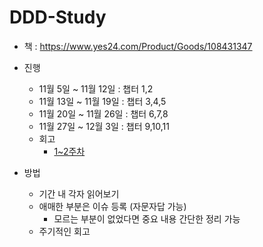 # DDD-Study

- 책 : https://www.yes24.com/Product/Goods/108431347

- 진행
  - 11월 5일 ~ 11월 12일 : 챕터 1,2
  - 11월 13일 ~ 11월 19일 : 챕터 3,4,5
  - 11월 20일 ~ 11월 26일 : 챕터 6,7,8
  - 11월 27일 ~ 12월 3일 : 챕터 9,10,11
  - 회고
    - [1~2주차](https://github.com/cotgyu/DDD-Study/blob/main/retrospectives/1~2%EC%A3%BC%EC%B0%A8.md) 


- 방법
  - 기간 내 각자 읽어보기 
  - 애매한 부분은 이슈 등록 (자문자답 가능)
    - 모르는 부분이 없었다면 중요 내용 간단한 정리 가능
  - 주기적인 회고

